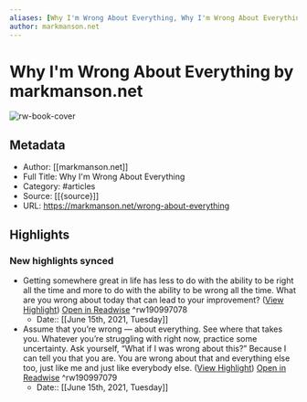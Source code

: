 ```yaml
---
aliases: [Why I'm Wrong About Everything, Why I'm Wrong About Everything]
author: markmanson.net
---
```

# Why I'm Wrong About Everything by markmanson.net

![rw-book-cover](https://readwise-assets.s3.amazonaws.com/static/images/article2.74d541386bbf.png)

## Metadata
- Author: [[markmanson.net]]
- Full Title: Why I'm Wrong About Everything
- Category: #articles
- Source: [[{source}]]
- URL: https://markmanson.net/wrong-about-everything

## Highlights
### New highlights synced
- Getting somewhere great in life has less to do with the ability to be right all the time and more to do with the ability to be wrong all the time. What are you wrong about today that can lead to your improvement? ([View Highlight](https://instapaper.com/read/1419860220/16675505)) [Open in Readwise](https://readwise.io/open/190997078) ^rw190997078
    - Date:: [[June 15th, 2021, Tuesday]]
- Assume that you’re wrong — about everything. See where that takes you. Whatever you’re struggling with right now, practice some uncertainty. Ask yourself, “What if I was wrong about this?” Because I can tell you that you are. You are wrong about that and everything else too, just like me and just like everybody else. ([View Highlight](https://instapaper.com/read/1419860220/16675510)) [Open in Readwise](https://readwise.io/open/190997079) ^rw190997079
    - Date:: [[June 15th, 2021, Tuesday]]
